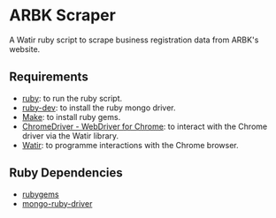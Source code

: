 # ARBK Scraper
A Watir ruby script to scrape business registration data from ARBK's website.

## Requirements
- [ruby](https://www.ruby-lang.org/en/): to run the ruby script.
- [ruby-dev](http://stackoverflow.com/questions/4304438/gem-install-failed-to-build-gem-native-extension-cant-find-header-files): to install the ruby mongo driver.
- [Make](http://stackoverflow.com/questions/33201630/install-gem-gives-failed-to-build-gem-native-extension): to install ruby gems.
- [ChromeDriver - WebDriver for Chrome](https://sites.google.com/a/chromium.org/chromedriver/): to interact with the Chrome driver via the Watir library.
- [Watir](http://watir.github.io/): to programme interactions with the Chrome browser.

## Ruby Dependencies
- [rubygems](https://rubygems.org/)
- [mongo-ruby-driver](https://github.com/mongodb/mongo-ruby-driver)
